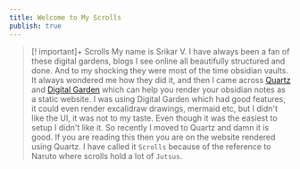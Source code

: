 ```yaml
---
title: Welcome to My Scrolls
publish: true
---
```


> [! important]+ Scrolls 
> My name is Srikar V. I have always been a fan of these digital gardens, blogs I see online all beautifully structured and done. And to my shocking they were most of the time obsidian vaults. It always wondered me how they did it, and then I came across [Quartz](https://quartz.jzhao.xyz/) and [Digital Garden](https://dg-docs.ole.dev/) which can help you render your obsidian notes as a static website. I was using Digital Garden which had good features, it could even render excalidraw drawings, mermaid etc, but I didn't like the UI, it was not to my taste. Even though it was the easiest to setup I didn't like it. So recently I moved to Quartz and damn it is good. If you are reading this then you are on the website rendered using Quartz. I have called it `Scrolls` because of the reference to Naruto where scrolls hold a lot of `Jutsus`. 

